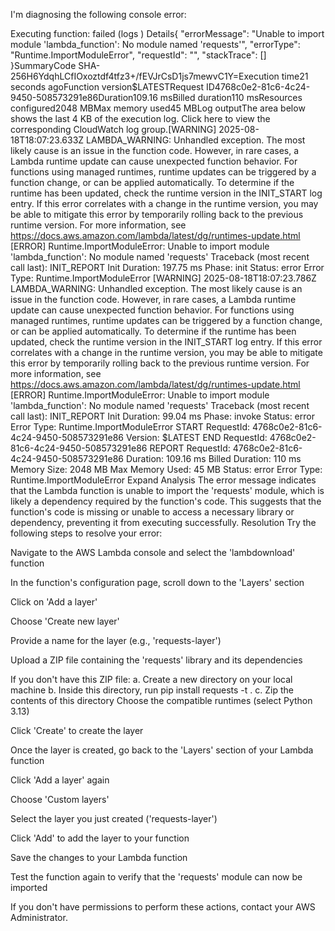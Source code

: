 I'm diagnosing the following console error:

Executing function: failed (logs ) Details{ "errorMessage": "Unable to import module 'lambda_function': No module named 'requests'", "errorType": "Runtime.ImportModuleError", "requestId": "", "stackTrace": [] }SummaryCode SHA-256H6YdqhLCfIOxoztdf4tfz3+/fEVJrCsD1js7mewvC1Y=Execution time21 seconds agoFunction version$LATESTRequest ID4768c0e2-81c6-4c24-9450-508573291e86Duration109.16 msBilled duration110 msResources configured2048 MBMax memory used45 MBLog outputThe area below shows the last 4 KB of the execution log. Click here  to view the corresponding CloudWatch log group.[WARNING] 2025-08-18T18:07:23.633Z LAMBDA_WARNING: Unhandled exception. The most likely cause is an issue in the function code. However, in rare cases, a Lambda runtime update can cause unexpected function behavior. For functions using managed runtimes, runtime updates can be triggered by a function change, or can be applied automatically. To determine if the runtime has been updated, check the runtime version in the INIT_START log entry. If this error correlates with a change in the runtime version, you may be able to mitigate this error by temporarily rolling back to the previous runtime version. For more information, see https://docs.aws.amazon.com/lambda/latest/dg/runtimes-update.html [ERROR] Runtime.ImportModuleError: Unable to import module 'lambda_function': No module named 'requests' Traceback (most recent call last): INIT_REPORT Init Duration: 197.75 ms Phase: init Status: error Error Type: Runtime.ImportModuleError [WARNING] 2025-08-18T18:07:23.786Z LAMBDA_WARNING: Unhandled exception. The most likely cause is an issue in the function code. However, in rare cases, a Lambda runtime update can cause unexpected function behavior. For functions using managed runtimes, runtime updates can be triggered by a function change, or can be applied automatically. To determine if the runtime has been updated, check the runtime version in the INIT_START log entry. If this error correlates with a change in the runtime version, you may be able to mitigate this error by temporarily rolling back to the previous runtime version. For more information, see https://docs.aws.amazon.com/lambda/latest/dg/runtimes-update.html [ERROR] Runtime.ImportModuleError: Unable to import module 'lambda_function': No module named 'requests' Traceback (most recent call last): INIT_REPORT Init Duration: 99.04 ms Phase: invoke Status: error Error Type: Runtime.ImportModuleError START RequestId: 4768c0e2-81c6-4c24-9450-508573291e86 Version: $LATEST END RequestId: 4768c0e2-81c6-4c24-9450-508573291e86 REPORT RequestId: 4768c0e2-81c6-4c24-9450-508573291e86 Duration: 109.16 ms Billed Duration: 110 ms Memory Size: 2048 MB Max Memory Used: 45 MB Status: error Error Type: Runtime.ImportModuleError
Expand
Analysis
The error message indicates that the Lambda function is unable to import the 'requests' module, which is likely a dependency required by the function's code. This suggests that the function's code is missing or unable to access a necessary library or dependency, preventing it from executing successfully.
Resolution
Try the following steps to resolve your error:


Navigate to the AWS Lambda console and select the 'lambdownload' function

In the function's configuration page, scroll down to the 'Layers' section

Click on 'Add a layer'

Choose 'Create new layer'

Provide a name for the layer (e.g., 'requests-layer')

Upload a ZIP file containing the 'requests' library and its dependencies

If you don't have this ZIP file: a. Create a new directory on your local machine b. Inside this directory, run pip install requests -t . c. Zip the contents of this directory
Choose the compatible runtimes (select Python 3.13)

Click 'Create' to create the layer

Once the layer is created, go back to the 'Layers' section of your Lambda function

Click 'Add a layer' again

Choose 'Custom layers'

Select the layer you just created ('requests-layer')

Click 'Add' to add the layer to your function

Save the changes to your Lambda function

Test the function again to verify that the 'requests' module can now be imported

If you don't have permissions to perform these actions, contact your AWS Administrator.

# 